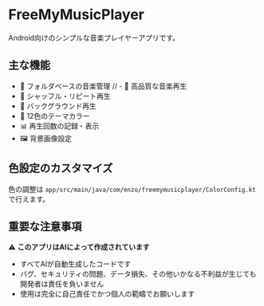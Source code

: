 # FreeMyMusicPlayer

Android向けのシンプルな音楽プレイヤーアプリです。

## 主な機能

- 📁 フォルダベースの音楽管理
// - 🎵 高品質な音楽再生
- 🔀 シャッフル・リピート再生
- 📱 バックグラウンド再生
- 🎨 12色のテーマカラー
- 📊 再生回数の記録・表示
- 🖼️ 背景画像設定

## 色設定のカスタマイズ

色の調整は `app/src/main/java/com/enzo/freemymusicplayer/ColorConfig.kt` で行えます。

## 重要な注意事項

⚠️ **このアプリはAIによって作成されています**

- すべてAIが自動生成したコードです
- バグ、セキュリティの問題、データ損失、その他いかなる不利益が生じても開発者は責任を負いません
- 使用は完全に自己責任でかつ個人の範疇でお願いします
